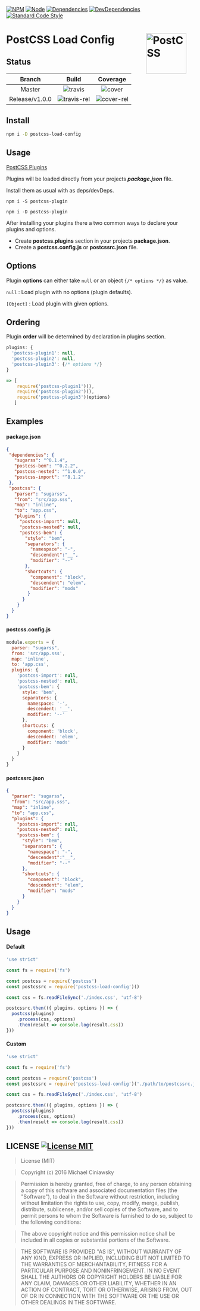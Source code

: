 [![NPM][npm]][npm-url]
[![Node][node]][node-url]
[![Dependencies][deps]][deps-url]
[![DevDependencies][devdeps]][devdeps-url]
[![Standard Code Style][style]][style-url]

# PostCSS Load Config <img align="right" width="108" height="108" title="PostCSS" src="http://postcss.github.io/postcss/logo.svg" hspace="20">

## Status

| Branch               | Build                     | Coverage                 |
|:--------------------:|:-------------------------:|:------------------------:|
|  Master              | ![travis]                 | ![cover]                 |
|  Release/v1.0.0      | ![travis-rel]             | ![cover-rel]             |

## Install

```bash
npm i -D postcss-load-config
```

## Usage

[PostCSS Plugins](https://postcss.parts)

Plugins will be loaded directly from your projects ***package.json*** file.

Install them as usual with as deps/devDeps.

```
npm i -S postcss-plugin
```
```
npm i -D postcss-plugin
```

After installing your plugins there a two common ways to declare your plugins and options.

- Create **postcss.plugins** section in your projects **package.json**.
- Create a **postcss.config.js**  or  **postcssrc.json** file.

## Options

Plugin **options** can either take ```null``` or an object ```{/* options */}```
as value.

```null``` : Load plugin with no options (plugin defaults).

```[Object]``` : Load plugin with given options.

## Ordering

Plugin **order** will be determined by declaration in plugins section.

```js
plugins: {
  'postcss-plugin1': null,
  'postcss-plugin2': null,
  'postcss-plugin3': {/* options */}
}

=> [
    require('postcss-plugin1')(),
    require('postcss-plugin2')(),
    require('postcss-plugin3')(options)
   ]
```

## Examples
#### package.json

```json
{
 "dependencies": {
   "sugarss": "^0.1.4",
   "postcss-bem": "^0.2.2",
   "postcss-nested": "^1.0.0",
   "postcss-import": "^8.1.2"
 },
 "postcss": {
   "parser": "sugarss",
   "from": "src/app.sss",
   "map": "inline",
   "to": "app.css",
   "plugins": {
     "postcss-import": null,
     "postcss-nested": null,
     "postcss-bem": {
       "style": "bem",
       "separators": {
         "namespace": "-",
         "descendent":"__",
         "modifier": "--"
       },
       "shortcuts": {
         "component": "block",
         "descendent": "elem",
         "modifier": "mods"
        }
      }  
    }
  }
}
```

#### postcss.config.js

```js
module.exports = {
  parser: "sugarss",
  from: 'src/app.sss',
  map: 'inline',
  to: 'app.css',
  plugins: {
    'postcss-import': null,
    'postcss-nested': null,
    'postcss-bem': {
      style: 'bem',
      separators: {
        namespace: '-',
        descendent: '__',
        modifier: '--'
      },
      shortcuts: {
        component: 'block',
        descendent: 'elem',
        modifier: 'mods'
      }
    }
  }
}
```
#### postcssrc.json

```json
{
  "parser": "sugarss",
  "from": "src/app.sss",
  "map": "inline",
  "to": "app.css",
  "plugins": {
    "postcss-import": null,
    "postcss-nested": null,
    "postcss-bem": {
      "style": "bem",
      "separators": {
        "namespace": "-",
        "descendent":"__",
        "modifier": "--"
      },
      "shortcuts": {
        "component": "block",
        "descendent": "elem",
        "modifier": "mods"
      }
    }
  }
}
```

## Usage
#### Default

```js
'use strict'

const fs = require('fs')

const postcss = require('postcss')
const postcssrc = require('postcss-load-config')()

const css = fs.readFileSync('./index.css', 'utf-8')

postcssrc.then(({ plugins, options }) => {
  postcss(plugins)
    .process(css, options)
    .then(result => console.log(result.css))
}))
```

#### Custom

```js
'use strict'

const fs = require('fs')

const postcss = require('postcss')
const postcssrc = require('postcss-load-config')('./path/to/postcssrc.json')

const css = fs.readFileSync('./index.css', 'utf-8')

postcssrc.then(({ plugins, options }) => {
  postcss(plugins)
    .process(css, options)
    .then(result => console.log(result.css))
}))
```

## LICENSE [![License MIT][license]][license-url]

> License (MIT)

> Copyright (c) 2016 Michael Ciniawsky

> Permission is hereby granted, free of charge, to any person obtaining a copy
of this software and associated documentation files (the "Software"), to deal
in the Software without restriction, including without limitation the rights
to use, copy, modify, merge, publish, distribute, sublicense, and/or sell
copies of the Software, and to permit persons to whom the Software is
furnished to do so, subject to the following conditions:

> The above copyright notice and this permission notice shall be included in all
copies or substantial portions of the Software.

> THE SOFTWARE IS PROVIDED "AS IS", WITHOUT WARRANTY OF ANY KIND, EXPRESS OR
IMPLIED, INCLUDING BUT NOT LIMITED TO THE WARRANTIES OF MERCHANTABILITY,
FITNESS FOR A PARTICULAR PURPOSE AND NONINFRINGEMENT. IN NO EVENT SHALL THE
AUTHORS OR COPYRIGHT HOLDERS BE LIABLE FOR ANY CLAIM, DAMAGES OR OTHER
LIABILITY, WHETHER IN AN ACTION OF CONTRACT, TORT OR OTHERWISE, ARISING FROM,
OUT OF OR IN CONNECTION WITH THE SOFTWARE OR THE USE OR OTHER DEALINGS IN THE
SOFTWARE.

[npm]: https://img.shields.io/npm/v/postcss-load-config.svg
[npm-url]: https://npmjs.com/package/postcss-load-config

[node]: https://img.shields.io/node/v/gh-badges.svg?maxAge=2592000
[node-url]: https://nodejs.org

[deps]: https://david-dm.org/michael-ciniawsky/postcss-load-config.svg
[deps-url]: https://david-dm.org/michael-ciniawsky/postcss-load-config

[devdeps]: https://david-dm.org/michael-ciniawsky/postcss-load-config/dev-status.svg
[devdeps-url]: https://david-dm.org/michael-ciniawsky/postcss-load-config#info=devDependencies

[style]: https://img.shields.io/badge/code%20style-standard-yellow.svg
[style-url]: http://standardjs.com/

[travis]: http://img.shields.io/travis/michael-ciniawsky/postcss-load-config.svg?branch=master
[travis-url]: https://travis-ci.org/michael-ciniawsky/postcss-load-config?branch=master

[travis-rel]: http://img.shields.io/travis/michael-ciniawsky/postcss-load-config.svg?branch=release/1.0.0
[travis-rel-url]:https://travis-ci.org/michael-ciniawsky/postcss-load-config?branch=release/1.0.0

[travis-dev]: http://img.shields.io/travis/michael-ciniawsky/postcss-load-config.svg?branch=develop
[travis-dev-url]: https://travis-ci.org/michael-ciniawsky/postcss-load-config?branch=develop

[cover]: https://coveralls.io/repos/github/michael-ciniawsky/postcss-load-config/badge.svg?branch=master
[cover-url]: https://coveralls.io/github/michael-ciniawsky/postcss-load-config?branch=master

[cover-rel]: https://coveralls.io/repos/github/michael-ciniawsky/postcss-load-config/badge.svg?branch=release/1.0.0
[cover-rel-url]: https://coveralls.io/github/michael-ciniawsky/postcss-load-config?branch=release/1.0.0

[cover-dev]: https://coveralls.io/repos/github/michael-ciniawsk/postcss-load-config/badge.svg?branch=develop
[cover-dev-url]: https://coveralls.io/github/michael-ciniawsky/postcss-load-config?branch=develop

[license]: https://img.shields.io/github/license/michael-ciniawsky/postcss-load-config.svg
[license-url]: https://raw.githubusercontent.com/michael-ciniawsky/postcss-load-config/master/LICENSE
